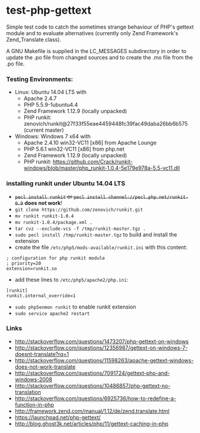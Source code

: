 test-php-gettext
================

Simple test code to catch the sometimes strange behaviour of PHP's gettext module
and to evaluate alternatives (currently only Zend Framework's Zend_Translate class).

A GNU Makefile is supplied in the LC_MESSAGES subdirectory in order to update the
.po file from changed sources and to create the .mo file from the .po file.

### Testing Environments: ###
  - Linux: Ubuntu 14.04 LTS with
    - Apache 2.4.7
    - PHP 5.5.9-1ubuntu4.4
    - Zend Framework 1.12.9 (locally unpacked)
    - PHP runkit: zenovich/runkit@27f33f55eae4459448fc39fac49daba26bb6b575 (current master)
  - Windows: Windows 7 x64 with
    - Apache 2.4.10 win32-VC11 [x86] from Apache Lounge
    - PHP 5.6.1 win32-VC11 [x86] from php.net
    - Zend Framework 1.12.9 (locally unpacked)
    - PHP runkit: https://github.com/Crack/runkit-windows/blob/master/php_runkit-1.0.4-5e179e978a-5.5-vc11.dll

### installing runkit under Ubuntu 14.04 LTS ###
 - ~~`pecl install runkit` or `pecl install channel://pecl.php.net/runkit-0.9`~~ **does not work**!
 - `git clone https://github.com/zenovich/runkit.git`
 - `mv runkit runkit-1.0.4`
 - `mv runkit-1.0.4/package.xml .`
 - `tar cvz --exclude-vcs -f /tmp/runkit-master.tgz .`
 - `sudo pecl install /tmp/runkit-master.tgz` to build and install the extension
 - create the file `/etc/php5/mods-available/runkit.ini` with this content:
 
```
; configuration for php runkit module
; priority=20
extension=runkit.so
```

  - add these lines to `/etc/php5/apache2/php.ini`:

```
[runkit]
runkit.internal_override=1
```

 - `sudo php5enmon runkit` to enable runkit extension
 - `sudo service apache2 restart`

### Links ###
 - http://stackoverflow.com/questions/1473207/php-gettext-on-windows
 - http://stackoverflow.com/questions/12356987/gettext-on-windows-7-doesnt-translate?rq=1
 - http://stackoverflow.com/questions/11598263/apache-gettext-windows-does-not-work-translate
 - http://stackoverflow.com/questions/7091724/gettext-php-and-windows-2008
 - http://stackoverflow.com/questions/10486857/php-gettext-no-translation
 - http://stackoverflow.com/questions/6925736/how-to-redefine-a-function-in-php
 - http://framework.zend.com/manual/1.12/de/zend.translate.html
 - https://launchpad.net/php-gettext/
 - http://blog.ghost3k.net/articles/php/11/gettext-caching-in-php

